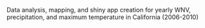 Data analysis, mapping, and shiny app creation for yearly WNV, precipitation, and maximum temperature in California (2006-2010)